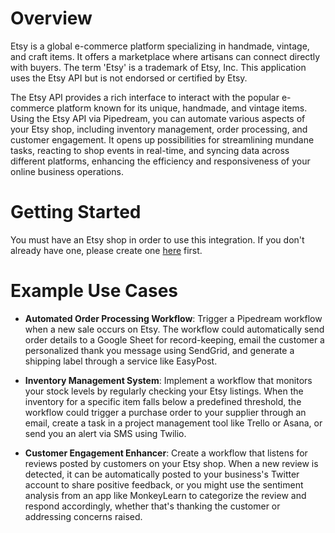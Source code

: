 # Overview

Etsy is a global e-commerce platform specializing in handmade, vintage, and craft items. It offers a marketplace where artisans can connect directly with buyers. The term 'Etsy' is a trademark of Etsy, Inc. This application uses the Etsy API but is not endorsed or certified by Etsy.

The Etsy API provides a rich interface to interact with the popular e-commerce platform known for its unique, handmade, and vintage items. Using the Etsy API via Pipedream, you can automate various aspects of your Etsy shop, including inventory management, order processing, and customer engagement. It opens up possibilities for streamlining mundane tasks, reacting to shop events in real-time, and syncing data across different platforms, enhancing the efficiency and responsiveness of your online business operations.

# Getting Started

You must have an Etsy shop in order to use this integration. If you don't already have one, please create one [here](https://www.etsy.com/sell) first.

# Example Use Cases

- **Automated Order Processing Workflow**: Trigger a Pipedream workflow when a new sale occurs on Etsy. The workflow could automatically send order details to a Google Sheet for record-keeping, email the customer a personalized thank you message using SendGrid, and generate a shipping label through a service like EasyPost.

- **Inventory Management System**: Implement a workflow that monitors your stock levels by regularly checking your Etsy listings. When the inventory for a specific item falls below a predefined threshold, the workflow could trigger a purchase order to your supplier through an email, create a task in a project management tool like Trello or Asana, or send you an alert via SMS using Twilio.

- **Customer Engagement Enhancer**: Create a workflow that listens for reviews posted by customers on your Etsy shop. When a new review is detected, it can be automatically posted to your business's Twitter account to share positive feedback, or you might use the sentiment analysis from an app like MonkeyLearn to categorize the review and respond accordingly, whether that's thanking the customer or addressing concerns raised.
